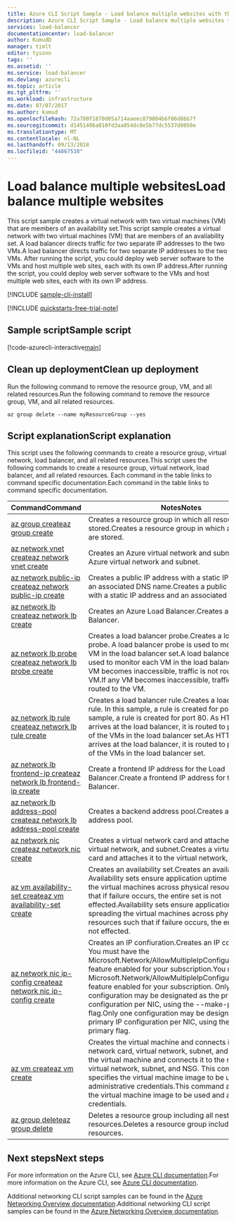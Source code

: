 ```yaml
---
title: Azure CLI Script Sample - Load balance multiple websites with the Azure CLI | Microsoft Docs
description: Azure CLI Script Sample - Load balance multiple websites to the same virtual machine
services: load-balancer
documentationcenter: load-balancer
author: KumudD
manager: timlt
editor: tysonn
tags: ''
ms.assetid: ''
ms.service: load-balancer
ms.devlang: azurecli
ms.topic: article
ms.tgt_pltfrm: ''
ms.workload: infrastructure
ms.date: 07/07/2017
ms.author: kumud
ms.openlocfilehash: 72a780f1870d05a714aaeec879004b6f06d8bb7f
ms.sourcegitcommit: d1451406a010fd3aa854dc8e5b77dc5537d8050e
ms.translationtype: MT
ms.contentlocale: nl-NL
ms.lasthandoff: 09/13/2018
ms.locfileid: "44867538"
---
```

# <a name="load-balance-multiple-websites"></a><span data-ttu-id="3a8b7-103">Load balance multiple websites</span><span class="sxs-lookup"><span data-stu-id="3a8b7-103">Load balance multiple websites</span></span>

<span data-ttu-id="3a8b7-104">This script sample creates a virtual network with two virtual machines (VM) that are members of an availability set.</span><span class="sxs-lookup"><span data-stu-id="3a8b7-104">This script sample creates a virtual network with two virtual machines (VM) that are members of an availability set.</span></span> <span data-ttu-id="3a8b7-105">A load balancer directs traffic for two separate IP addresses to the two VMs.</span><span class="sxs-lookup"><span data-stu-id="3a8b7-105">A load balancer directs traffic for two separate IP addresses to the two VMs.</span></span> <span data-ttu-id="3a8b7-106">After running the script, you could deploy web server software to the VMs and host multiple web sites, each with its own IP address.</span><span class="sxs-lookup"><span data-stu-id="3a8b7-106">After running the script, you could deploy web server software to the VMs and host multiple web sites, each with its own IP address.</span></span>

[!INCLUDE [sample-cli-install](../../../includes/sample-cli-install.md)]

[!INCLUDE [quickstarts-free-trial-note](../../../includes/quickstarts-free-trial-note.md)]

## <a name="sample-script"></a><span data-ttu-id="3a8b7-107">Sample script</span><span class="sxs-lookup"><span data-stu-id="3a8b7-107">Sample script</span></span>


[!code-azurecli-interactive[main](../../../cli_scripts/load-balancer/load-balance-multiple-web-sites-vm/load-balance-multiple-web-sites-vm.sh  "Load balance multiple web sites")]

## <a name="clean-up-deployment"></a><span data-ttu-id="3a8b7-108">Clean up deployment</span><span class="sxs-lookup"><span data-stu-id="3a8b7-108">Clean up deployment</span></span> 

<span data-ttu-id="3a8b7-109">Run the following command to remove the resource group, VM, and all related resources.</span><span class="sxs-lookup"><span data-stu-id="3a8b7-109">Run the following command to remove the resource group, VM, and all related resources.</span></span>

```azurecli
az group delete --name myResourceGroup --yes
```

## <a name="script-explanation"></a><span data-ttu-id="3a8b7-110">Script explanation</span><span class="sxs-lookup"><span data-stu-id="3a8b7-110">Script explanation</span></span>

<span data-ttu-id="3a8b7-111">This script uses the following commands to create a resource group, virtual network, load balancer, and all related resources.</span><span class="sxs-lookup"><span data-stu-id="3a8b7-111">This script uses the following commands to create a resource group, virtual network, load balancer, and all related resources.</span></span> <span data-ttu-id="3a8b7-112">Each command in the table links to command specific documentation.</span><span class="sxs-lookup"><span data-stu-id="3a8b7-112">Each command in the table links to command specific documentation.</span></span>

| <span data-ttu-id="3a8b7-113">Command</span><span class="sxs-lookup"><span data-stu-id="3a8b7-113">Command</span></span> | <span data-ttu-id="3a8b7-114">Notes</span><span class="sxs-lookup"><span data-stu-id="3a8b7-114">Notes</span></span> |
|---|---|
| [<span data-ttu-id="3a8b7-115">az group create</span><span class="sxs-lookup"><span data-stu-id="3a8b7-115">az group create</span></span>](https://docs.microsoft.com/cli/azure/group#az_group_create) | <span data-ttu-id="3a8b7-116">Creates a resource group in which all resources are stored.</span><span class="sxs-lookup"><span data-stu-id="3a8b7-116">Creates a resource group in which all resources are stored.</span></span> |
| [<span data-ttu-id="3a8b7-117">az network vnet create</span><span class="sxs-lookup"><span data-stu-id="3a8b7-117">az network vnet create</span></span>](https://docs.microsoft.com/cli/azure/network/vnet#az_network_vnet_create) | <span data-ttu-id="3a8b7-118">Creates an Azure virtual network and subnet.</span><span class="sxs-lookup"><span data-stu-id="3a8b7-118">Creates an Azure virtual network and subnet.</span></span> |
| [<span data-ttu-id="3a8b7-119">az network public-ip create</span><span class="sxs-lookup"><span data-stu-id="3a8b7-119">az network public-ip create</span></span>](https://docs.microsoft.com/cli/azure/network/public-ip#az_network_public_ip_create) | <span data-ttu-id="3a8b7-120">Creates a public IP address with a static IP address and an associated DNS name.</span><span class="sxs-lookup"><span data-stu-id="3a8b7-120">Creates a public IP address with a static IP address and an associated DNS name.</span></span> |
| [<span data-ttu-id="3a8b7-121">az network lb create</span><span class="sxs-lookup"><span data-stu-id="3a8b7-121">az network lb create</span></span>](https://docs.microsoft.com/cli/azure/network/lb#az_network_lb_create) | <span data-ttu-id="3a8b7-122">Creates an Azure Load Balancer.</span><span class="sxs-lookup"><span data-stu-id="3a8b7-122">Creates an Azure Load Balancer.</span></span> |
| [<span data-ttu-id="3a8b7-123">az network lb probe create</span><span class="sxs-lookup"><span data-stu-id="3a8b7-123">az network lb probe create</span></span>](https://docs.microsoft.com/cli/azure/network/lb/probe#az_network_lb_probe_create) | <span data-ttu-id="3a8b7-124">Creates a load balancer probe.</span><span class="sxs-lookup"><span data-stu-id="3a8b7-124">Creates a load balancer probe.</span></span> <span data-ttu-id="3a8b7-125">A load balancer probe is used to monitor each VM in the load balancer set.</span><span class="sxs-lookup"><span data-stu-id="3a8b7-125">A load balancer probe is used to monitor each VM in the load balancer set.</span></span> <span data-ttu-id="3a8b7-126">If any VM becomes inaccessible, traffic is not routed to the VM.</span><span class="sxs-lookup"><span data-stu-id="3a8b7-126">If any VM becomes inaccessible, traffic is not routed to the VM.</span></span> |
| [<span data-ttu-id="3a8b7-127">az network lb rule create</span><span class="sxs-lookup"><span data-stu-id="3a8b7-127">az network lb rule create</span></span>](https://docs.microsoft.com/cli/azure/network/lb/rule#az_network_lb_rule_create) | <span data-ttu-id="3a8b7-128">Creates a load balancer rule.</span><span class="sxs-lookup"><span data-stu-id="3a8b7-128">Creates a load balancer rule.</span></span> <span data-ttu-id="3a8b7-129">In this sample, a rule is created for port 80.</span><span class="sxs-lookup"><span data-stu-id="3a8b7-129">In this sample, a rule is created for port 80.</span></span> <span data-ttu-id="3a8b7-130">As HTTP traffic arrives at the load balancer, it is routed to port 80 one of the VMs in the load balancer set.</span><span class="sxs-lookup"><span data-stu-id="3a8b7-130">As HTTP traffic arrives at the load balancer, it is routed to port 80 one of the VMs in the load balancer set.</span></span> |
| [<span data-ttu-id="3a8b7-131">az network lb frontend-ip create</span><span class="sxs-lookup"><span data-stu-id="3a8b7-131">az network lb frontend-ip create</span></span>](https://docs.microsoft.com/cli/azure/network/lb/frontend-ip#az_network_lb_frontend_ip_create) | <span data-ttu-id="3a8b7-132">Create a frontend IP address for the Load Balancer.</span><span class="sxs-lookup"><span data-stu-id="3a8b7-132">Create a frontend IP address for the Load Balancer.</span></span> |
| [<span data-ttu-id="3a8b7-133">az network lb address-pool create</span><span class="sxs-lookup"><span data-stu-id="3a8b7-133">az network lb address-pool create</span></span>](https://docs.microsoft.com/cli/azure/network/lb/address-pool#az_network_lb_address_pool_create) | <span data-ttu-id="3a8b7-134">Creates a backend address pool.</span><span class="sxs-lookup"><span data-stu-id="3a8b7-134">Creates a backend address pool.</span></span> |
| [<span data-ttu-id="3a8b7-135">az network nic create</span><span class="sxs-lookup"><span data-stu-id="3a8b7-135">az network nic create</span></span>](https://docs.microsoft.com/cli/azure/network/nic#az_network_nic_create) | <span data-ttu-id="3a8b7-136">Creates a virtual network card and attaches it to the virtual network, and subnet.</span><span class="sxs-lookup"><span data-stu-id="3a8b7-136">Creates a virtual network card and attaches it to the virtual network, and subnet.</span></span> |
| [<span data-ttu-id="3a8b7-137">az vm availability-set create</span><span class="sxs-lookup"><span data-stu-id="3a8b7-137">az vm availability-set create</span></span>](https://docs.microsoft.com/cli/azure/network/lb/rule#az_network_lb_rule_create) | <span data-ttu-id="3a8b7-138">Creates an availability set.</span><span class="sxs-lookup"><span data-stu-id="3a8b7-138">Creates an availability set.</span></span> <span data-ttu-id="3a8b7-139">Availability sets ensure application uptime by spreading the virtual machines across physical resources such that if failure occurs, the entire set is not effected.</span><span class="sxs-lookup"><span data-stu-id="3a8b7-139">Availability sets ensure application uptime by spreading the virtual machines across physical resources such that if failure occurs, the entire set is not effected.</span></span> |
| [<span data-ttu-id="3a8b7-140">az network nic ip-config create</span><span class="sxs-lookup"><span data-stu-id="3a8b7-140">az network nic ip-config create</span></span>](https://docs.microsoft.com/cli/azure/network/nic/ip-config#az_network_nic_ip_config_create) | <span data-ttu-id="3a8b7-141">Creates an IP confiuration.</span><span class="sxs-lookup"><span data-stu-id="3a8b7-141">Creates an IP confiuration.</span></span> <span data-ttu-id="3a8b7-142">You must have the Microsoft.Network/AllowMultipleIpConfigurationsPerNic feature enabled for your subscription.</span><span class="sxs-lookup"><span data-stu-id="3a8b7-142">You must have the Microsoft.Network/AllowMultipleIpConfigurationsPerNic feature enabled for your subscription.</span></span> <span data-ttu-id="3a8b7-143">Only one configuration may be designated as the primary IP configuration per NIC, using the --make-primary flag.</span><span class="sxs-lookup"><span data-stu-id="3a8b7-143">Only one configuration may be designated as the primary IP configuration per NIC, using the --make-primary flag.</span></span> |
| [<span data-ttu-id="3a8b7-144">az vm create</span><span class="sxs-lookup"><span data-stu-id="3a8b7-144">az vm create</span></span>](https://docs.microsoft.com/cli/azure/vm/availability-set#az_vm_availability_set_create) | <span data-ttu-id="3a8b7-145">Creates the virtual machine and connects it to the network card, virtual network, subnet, and NSG.</span><span class="sxs-lookup"><span data-stu-id="3a8b7-145">Creates the virtual machine and connects it to the network card, virtual network, subnet, and NSG.</span></span> <span data-ttu-id="3a8b7-146">This command also specifies the virtual machine image to be used and administrative credentials.</span><span class="sxs-lookup"><span data-stu-id="3a8b7-146">This command also specifies the virtual machine image to be used and administrative credentials.</span></span>  |
| [<span data-ttu-id="3a8b7-147">az group delete</span><span class="sxs-lookup"><span data-stu-id="3a8b7-147">az group delete</span></span>](https://docs.microsoft.com/cli/azure/vm/extension#az_vm_extension_set) | <span data-ttu-id="3a8b7-148">Deletes a resource group including all nested resources.</span><span class="sxs-lookup"><span data-stu-id="3a8b7-148">Deletes a resource group including all nested resources.</span></span> |

## <a name="next-steps"></a><span data-ttu-id="3a8b7-149">Next steps</span><span class="sxs-lookup"><span data-stu-id="3a8b7-149">Next steps</span></span>

<span data-ttu-id="3a8b7-150">For more information on the Azure CLI, see [Azure CLI documentation](https://docs.microsoft.com/cli/azure).</span><span class="sxs-lookup"><span data-stu-id="3a8b7-150">For more information on the Azure CLI, see [Azure CLI documentation](https://docs.microsoft.com/cli/azure).</span></span>

<span data-ttu-id="3a8b7-151">Additional networking CLI script samples can be found in the [Azure Networking Overview documentation](../cli-samples.md?toc=%2fazure%2fnetworking%2ftoc.json).</span><span class="sxs-lookup"><span data-stu-id="3a8b7-151">Additional networking CLI script samples can be found in the [Azure Networking Overview documentation](../cli-samples.md?toc=%2fazure%2fnetworking%2ftoc.json).</span></span>
